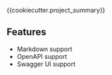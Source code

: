 {{cookiecutter.project_summary}}

## Features

- Markdown support
- OpenAPI support
- Swagger UI support
